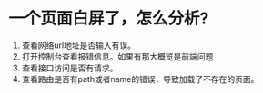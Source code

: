 # 一个页面白屏了，怎么分析?

1. 查看网络url地址是否输入有误。
2. 打开控制台查看报错信息。如果有那大概览是前端问题
3. 查看接口访问是否有请求。
4. 查看路由是否有path或者name的错误，导致加载了不存在的页面。